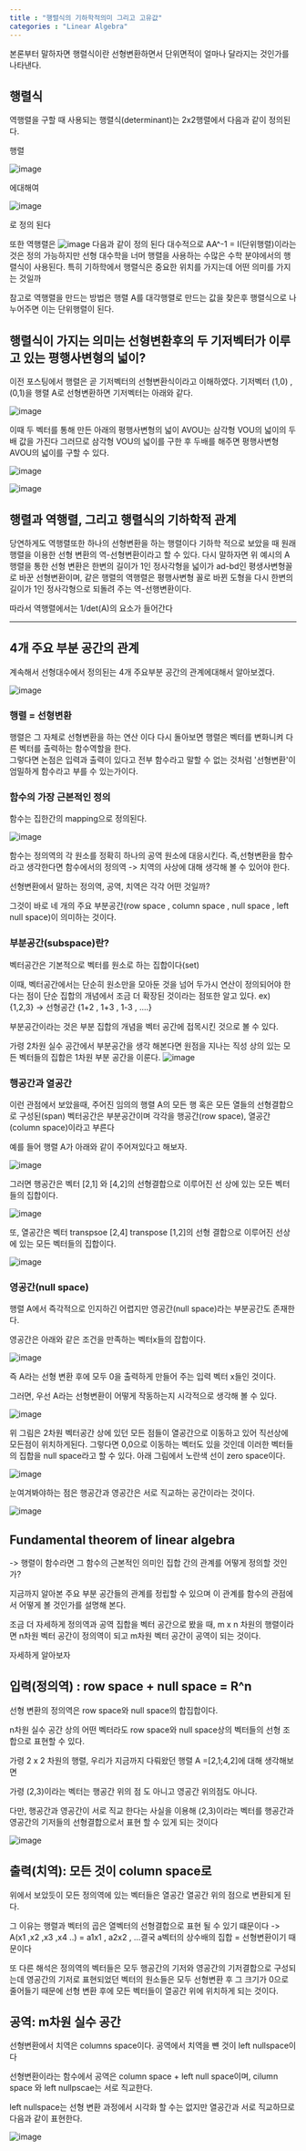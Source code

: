 ```yaml
---
title : "행렬식의 기하학적의미 그리고 고유값"
categories : "Linear Algebra"
---
```


본론부터 말하자면 행렬식이란 선형변환하면서 단위면적이 얼마나 달라지는 것인가를 나타낸다.

## 행렬식

역행렬을 구할 때 사용되는 행렬식(determinant)는 2x2행렬에서 다음과 같이 정의된다.

행렬

![image](https://user-images.githubusercontent.com/65720894/135716257-cad3f386-a124-4459-a88e-805ee2ba6129.png)

에대해여

![image](https://user-images.githubusercontent.com/65720894/135716265-132bc3ed-50e0-4d55-a67e-fdaf85689ef5.png)

로 정의 된다

또한 역행렬은 
![image](https://user-images.githubusercontent.com/65720894/135716496-78d9627b-33ea-4111-8377-9d8e974954ce.png)
다음과 같이 정의 된다 대수적으로 AA^-1 = I(단위행렬)이라는 것은 정의 가능하지만 선형 대수학을 너머 행렬을 사용하는 수많은 수학 분야에서의
행렬식이 사용된다. 특히 기하학에서 행렬식은 중요한 위치를 가지는데 어떤 의미를 가지는 것일까

참고로 역행렬을 만드는 방법은 행렬 A를 대각행렬로 만드는 값을 찾은후 행렬식으로 나누어주면 이는 단위행렬이 된다.

## 행렬식이 가지는 의미는 선형변환후의 두 기저벡터가 이루고 있는 평행사변형의 넓이?

이전 포스팅에서 행렬은 곧 기저벡터의 선형변환식이라고 이해하였다. 기저벡터 (1,0) , (0,1)을 행렬 A로 선형변환하면 기저벡터는 아래와 같다.

![image](https://user-images.githubusercontent.com/65720894/135716871-2fe3bb87-0f1c-4971-a87e-0c01982f20e8.png)

이때 두 벡터를 통해 만든 아래의 평행사변형의 넓이 AVOU는 삼각형 VOU의 넓이의 두배 값을 가진다 그러므로 삼각형 VOU의 넓이를 구한 후 
두배를 해주면 평행사변형 AVOU의 넓이를 구할 수 있다.

![image](https://user-images.githubusercontent.com/65720894/135716915-840a94aa-a227-41b6-a9af-6252b87dc581.png)


![image](https://user-images.githubusercontent.com/65720894/135716996-862f71eb-d0c5-44d5-b92c-f63814d150fd.png)


## 행렬과 역행렬, 그리고 행렬식의 기하학적 관계

당연하게도 역행렬또한 하나의 선형변환을 하는 행렬이다 기하학 적으로 보았을 때 원래 행렬을 이용한 선형 변환의 역-선형변환이라고 할 수 있다.
다시 말하자면 위 예시의 A행렬을 통한 선형 변환은 한변의 길이가 1인 정사각형을 넓이가 ad-bd인 평생사변형꼴로 바꾼 선형변환이며, 같은 행렬의
역행렬은 평행사변형 꼴로 바뀐 도형을 다시 한변의 길이가 1인 정사각형으로 되돌려 주는 역-선행변환이다.

따라서 역행렬에서는 1/det(A)의 요소가 들어간다 


----------------------------------------------------------

## 4개 주요 부분 공간의 관계

계속해서 선형대수에서 정의된는 4개 주요부분 공간의 관계에대해서 알아보겠다.

![image](https://user-images.githubusercontent.com/65720894/137069477-d92d374e-cb83-4993-b351-2715a8557a80.png)


### 행렬 = 선형변환

행렬은 그 자체로 선형변환을 하는 연산 이다 다시 돌아보면  행렬은 벡터를 변화니켜 다른 벡터를 출력하는 함수역할을 한다.  
그렇다면 논점은 입력과 출력이 있다고 전부 함수라고 말할 수 없는 것처럼 '선형변환'이 엄밀하게 함수라고 부를 수 있는가이다.

### 함수의 가장 근본적인 정의 

함수는 집한간의 mapping으로 정의된다.

![image](https://user-images.githubusercontent.com/65720894/137070569-060c3a1f-dc00-4b10-854e-63011bf0829b.png)


함수는 정의역의 각 원소를 정확히 하나의 공역 원소에 대응시킨다. 즉,선형변환을 함수라고 생각한다면 함수에서의 정의역 -> 치역의 사상에 대해 생각해 볼 수 있어야 한다. 

선형변환에서 말하는 정의역, 공역, 치역은 각각 어떤 것일까? 

그것이 바로 네 개의 주요 부분공간(row space , column space , null space , left null space)이 의미하는 것이다.

### 부분공간(subspace)란?

벡터공간은 기본적으로 벡터를 원소로 하는 집합이다(set)

이때, 벡터공간에서는 단순히 원소만을 모아둔 것을 넘어 두가시 연산이 정의되어야 한다는 점이 단순 집합의 개념에서 조금 더 확장된 것이라는 점또한 알고 있다. ex) {1,2,3} -> 선형공간 {1+2 , 1+3 , 1-3 , ....} 

부분공간이라는 것은 부분 집합의 개념을 벡터 공간에 접목시킨 것으로 볼 수 있다.

가령 2차원 실수 공간에서 부분공간을 생각 해본다면 원점을 지나는 직성 상의 있는 모든 벡터들의 집합은 1차원 부분 공간을 이룬다.
![image](https://user-images.githubusercontent.com/65720894/137300390-a0dc5d80-0209-4dec-bfe0-a820c6ac2f77.png)

### 행공간과 열공간

이런 관점에서 보았을때, 주어진 임의의 행렬 A의 모든 행 혹은 모든 열들의 선형결합으로 구성된(span) 벡터공간은 부분공간이며
각각을 행공간(row space), 열공간(column space)이라고 부른다

예를 들어 행렬 A가 아래와 같이 주어져있다고 해보자.

![image](https://user-images.githubusercontent.com/65720894/137301329-d0baf131-16e0-4b20-a98a-1638e00876ca.png)

그러면 행공간은 벡터 [2,1] 와 [4,2]의 선형결합으로 이루어진 선 상에 있는 모든 벡터들의 집합이다.

![image](https://user-images.githubusercontent.com/65720894/137301510-5cbcac5a-d641-46d2-b461-f34980877e0c.png)

또, 열공간은 벡터 transpsoe [2,4] transpose [1,2]의 선형 결합으로 이루어진 선상에 있는 모든 벡터들의 집합이다.

![image](https://user-images.githubusercontent.com/65720894/137301662-2ad9d603-1b70-4261-805d-c098924616b9.png)


### 영공간(null space)

행렬 A에서 즉각적으로 인지하긴 어렵지만 영공간(null space)라는 부분공간도 존재한다.

영공간은 아래와 같은 조건을 만족하는 벡터x들의 잡합이다.

![image](https://user-images.githubusercontent.com/65720894/137302088-3b95c51b-b1ef-4de2-bc2f-e235f93978a9.png)

즉 A라는 선형 변환 후에 모두 0을 출력하게 만들어 주는 입력 벡터  x들인 것이다.

그러면, 우선 A라는 선형변환이 어떻게 작동하는지 시각적으로 생각해 볼 수 있다.

![image](https://user-images.githubusercontent.com/65720894/137302341-f26a3ef3-2b12-4f8b-928d-614ecbc54fcf.png)

위 그림은 2차원 벡터공간 상에 있던 모든 점들이 열공간으로 이동하고 있어 직선상에 모든점이 위치하게된다. 그렇다면 0,0으로 이동하는 벡터도 
있을 것인데 이러한 벡터들의 집합을 null space라고 할 수 있다. 아래 그림에서 노란색 선이 zero space이다.

![image](https://user-images.githubusercontent.com/65720894/137302514-902b17aa-2147-4f0c-8abc-8f8b367b198d.png)

눈여겨봐야하는 점은 행공간과 영공간은 서로 직교하는 공간이라는 것이다. 

![image](https://user-images.githubusercontent.com/65720894/137303608-8e6ee303-3eee-4cd3-b5e6-06f249497df3.png)

## Fundamental theorem of linear algebra

-> 행렬이 함수라면 그 함수의 근본적인 의미인 집합 간의 관계를 어떻게 정의할 것인가? 

지금까지 알아본 주요 부분 공간들의 관계를 정립할 수 있으며 이 관계를 함수의 관점에서 어떻게 볼 것인가를 설명해 본다.

조금 더 자세하게 정의역과 공역 집합을 벡터 공간으로 봤을 때, m x n 차원의 행렬이라면 n차원 벡터 공간이 정의역이 되고 m차원 벡터
공간이 공역이 되는 것이다.

자세하게 알아보자

## 입력(정의역) : row space + null space = R^n

선형 변환의 정의역은 row space와 null space의 합집합이다.

n차원 실수 공간 상의 어떤 벡터라도 row space와 null space상의 벡터들의 선형 조합으로 표현할 수 있다.

가령 2 x 2 차원의 행렬, 우리가 지금까지 다뤄왔던 행렬 A =[2,1;4,2]에 대해 생각해보면

가령 (2,3)이라는 벡터는 행공간 위의 점 도 아니고 영공간 위의점도 아니다.

다만, 행공간과 영공간이 서로 직교 한다는 사실을 이용해 (2,3)이라는 벡터를 행공간과 영공간의 기저들의 선형결합으로서 표현 할 수 있게 되는 것이다

![image](https://user-images.githubusercontent.com/65720894/137308858-d670b0f3-812e-4801-8016-0f388db828ee.png)


## 출력(치역): 모든 것이 column space로 

위에서 보았듯이 모든 정의역에 있는 벡터들은 열공간 열공간 위의 점으로 변환되게 된다.

그 이유는 행렬과 벡터의 곱은 열벡터의 선형결합으로 표현 될 수 있기 떄문이다 -> A(x1 ,x2 ,x3 ,x4 ..) = a1x1 , a2x2 , ...결국
a벡터의 상수배의 집합 = 선형변환이기 때문이다

또 다른 해석은 정의역의 벡터들은 모두 행공간의 기저와 영공간의 기저결합으로 구성되는데 영공간의 기저로 표현되었던 벡터의 원소들은 모두 선형변환 후 그 크기가 0으로 줄어들기 때문에 선형 변환 후에 모든 벡터들이 열공간 위에 위치하게 되는 것이다.

## 공역: m차원 실수 공간

선형변환에서 치역은 columns space이다. 공역에서 치역을 뺸 것이 left nullspace이다 

선형변환이라는 함수에서 공역은 column space + left null space이며, cilumn space 와 left nullpscae는 서로 직교한다.

left nullspace는 선형 변환 과정에서 시각화 할 수는 없지만 열공간과 서로 직교하므로 다음과 같이 표현한다.

![image](https://user-images.githubusercontent.com/65720894/137312994-8d62fec4-8e4d-41af-9141-70277517e69e.png)










